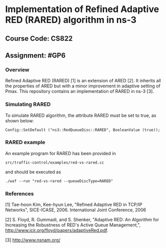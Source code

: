 # Implementation of Refined Adaptive RED (RARED) algorithm in ns-3
## Course Code: CS822	<br/>
## Assignment: #GP6	<br/>

### Overview		<br/>
Refined Adaptive RED (RARED) [1] is an extension of ARED [2]. It inherits all the properties of ARED but with a minor improvement in adaptive setting of Pmax. This repository contains an implementation of RARED in ns-3 [3].

### Simulating RARED	<br/>

To simulate RARED algorithm, the attribute RARED must be set to true,
as shown below:

  `Config::SetDefault ("ns3::RedQueueDisc::RARED", BooleanValue (true));`

### RARED example	<br/>

An example program for RARED has been provided in

`src/traffic-control/examples/red-vs-rared.cc`

and should be executed as

`./waf --run "red-vs-rared --queueDiscType=RARED"`

### References         <br/>

[1] Tae-hoon Kim, Kee-hyun Lee, "Refined Adaptive RED in TCP/IP Networks", SICE-ICASE, 2006. International Joint Conference, 2006

[2] S. Floyd, R. Gummadi, and S. Shenker, "Adaptive RED: An Algorithm for Increasing the Robustness of RED's Active Queue Management,", http://www.icir.org/floyd/papers/adaptiveRed.pdf.

[3] http://www.nsnam.org/
